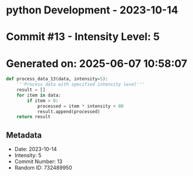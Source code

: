﻿# python Development - 2023-10-14
# Commit #13 - Intensity Level: 5
# Generated on: 2025-06-07 10:58:07
```python
def process_data_13(data, intensity=5):
    '''Process data with specified intensity level'''
    result = []
    for item in data:
        if item > 0:
            processed = item * intensity + 80
            result.append(processed)
    return result
```
## Metadata
- Date: 2023-10-14
- Intensity: 5
- Commit Number: 13
- Random ID: 732489950
